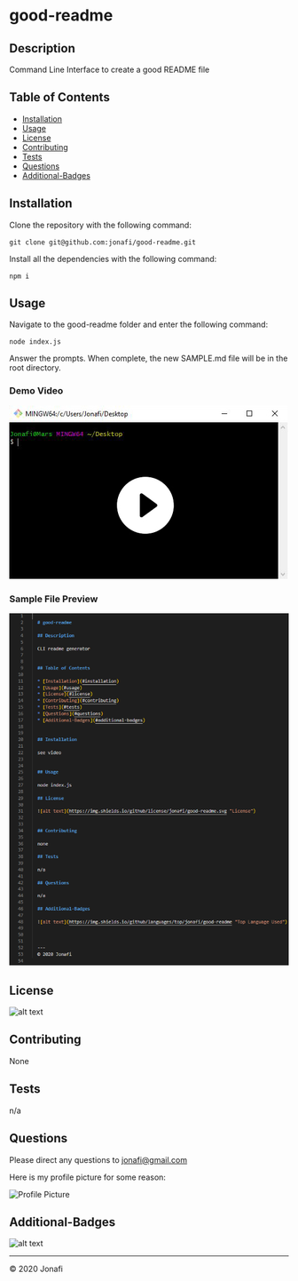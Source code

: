 
# good-readme

## Description 

Command Line Interface to create a good README file


## Table of Contents

* [Installation](#installation)
* [Usage](#usage)
* [License](#license)
* [Contributing](#contributing)
* [Tests](#tests)
* [Questions](#questions)
* [Additional-Badges](#additional-badges)


## Installation

Clone the repository with the following command:

    git clone git@github.com:jonafi/good-readme.git

Install all the dependencies with the following command:

    npm i

## Usage 

Navigate to the good-readme folder and enter the following command:

    node index.js

Answer the prompts. When complete, the new SAMPLE.md file will be in the root directory.

### Demo Video
[![Demo Video](/images/demo.jpg)](https://drive.google.com/file/d/1Wy7mGEV0Btck6JgnaWz83awavqWntrI0/view)

### Sample File Preview 
![Visual Studio Code Preview](/images/vscode.png)


## License

![alt text](https://img.shields.io/github/license/jonafi/good-readme.svg "License")


## Contributing

None

## Tests

n/a

## Questions

Please direct any questions to jonafi@gmail.com

Here is my profile picture for some reason:

![Profile Picture](https://avatars2.githubusercontent.com/u/15129952?v=4)


## Additional-Badges

![alt text](https://img.shields.io/github/languages/top/jonafi/good-readme "Top Language Used")



---
© 2020 Jonafi